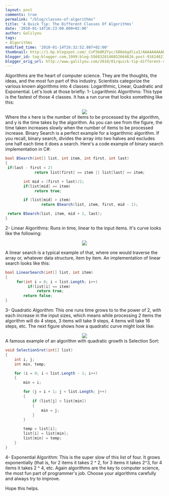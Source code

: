 ```yaml
---
layout: post
comments: true
permalink: "/blog/classes-of-algorithms"
title: 'A Quick Tip: The Different Classes Of Algorithms'
date: '2010-01-14T16:23:00.000+02:00'
author: Galilyou
tags:
- Algorithms
modified_time: '2010-01-14T16:32:52.807+02:00'
thumbnail: http://1.bp.blogspot.com/_CvP3b8RZYyc/S08ebgdliaI/AAAAAAAAADk/doCvgOon5zA/s72-c/x12-semi-log.gif
blogger_id: tag:blogger.com,1999:blog-5568328146032664626.post-91624821943193232
blogger_orig_url: http://www.galilyou.com/2010/01/quick-tip-different-classes-of.html
---
```


Algorithms are the heart of computer science. They are the thoughts, the ideas, and the most fun part of this industry. Scientists categorize the various known algorithms into 4 classes: Logarithmic, Linear, Quadratic and Exponential. Let's look at those briefly:
1- Logarithmic Algorithms:
   This type is the fastest of those 4 classes. It has a run curve that looks something like this:

<div class="separator" style="clear: both; text-align: center;"><a href="http://1.bp.blogspot.com/_CvP3b8RZYyc/S08ebgdliaI/AAAAAAAAADk/doCvgOon5zA/s1600-h/x12-semi-log.gif" imageanchor="1" style="margin-left: 1em; margin-right: 1em;"><img border="0" src="http://1.bp.blogspot.com/_CvP3b8RZYyc/S08ebgdliaI/AAAAAAAAADk/doCvgOon5zA/s320/x12-semi-log.gif" /></a>
</div>
<div class="separator" style="clear: both; text-align: center;">
</div>Where the x here is the number of items to be processed by the algorithm, and y is the time takes by the algorithm. As you can see from the figure, the time taken increases slowly when the number of items to be processed increase. Binary Search is a perfect example for a logarithmic algorithm. If you recall, binary search, divides the array into two halves and excludes one half each time it does a search. Here's a code example of binary search implementation in C#:

```csharp
bool BSearch(int[] list, int item, int first, int last)
{
 if(last - first < 2)
             return list[first] == item || list[last] == item;

        int mid = (first + last)/2;
        if(list[mid] == item)
             return true;

        if (list[mid] > item)
                return BSearch(list, item, first, mid - 1);

 return BSearch(list, item, mid + 1, last);
}
```

2- Linear Algorithms:
  Runs in time, linear to the input items. It's curve looks like the following:
<div class="separator" style="clear: both; text-align: center;"><a href="http://4.bp.blogspot.com/_CvP3b8RZYyc/S08i6pcYYyI/AAAAAAAAADs/sL9iubT27IY/s1600-h/linear.png" imageanchor="1" style="margin-left: 1em; margin-right: 1em;"><img border="0" src="http://4.bp.blogspot.com/_CvP3b8RZYyc/S08i6pcYYyI/AAAAAAAAADs/sL9iubT27IY/s320/linear.png" /></a>
</div>

A linear search is a typical example of that, where one would traverse the array or, whatever data structure, item by item. An implementation of linear search looks like this:

```csharp
bool LinearSearch(int[] list, int item)
{
     for(int i = 0; i < list.Length; i++)
          if(list[i] == item)
              return true;
        return false;
}
```
3- Quadratic Algorithm:    This one runs time grows to to the power of 2, with each increase in the input sizes, which means while processing 2 items the algorithm will do 4 steps, 3 items will take 9 steps, 4 items will take 16 steps, etc. The next figure shows how a quadratic curve might look like:
<div class="separator" style="clear: both; text-align: center;"><a href="http://4.bp.blogspot.com/_CvP3b8RZYyc/S08j5CVWiGI/AAAAAAAAAD0/liMvQSqgBBU/s1600-h/quadratic.png" imageanchor="1" style="margin-left: 1em; margin-right: 1em;"><img border="0" src="http://4.bp.blogspot.com/_CvP3b8RZYyc/S08j5CVWiGI/AAAAAAAAAD0/liMvQSqgBBU/s320/quadratic.png" /></a>
</div>
A famous example of an algorithm with quadratic growth is Selection Sort:

```csharp
void SelectionSrot(int[] list)
{
	int i, j;
	int min, temp;

	for (i = 0; i < list.Length - 1; i++)
	{
	    min = i;

	    for (j = i + 1; j < list.Length; j++)
	    {
	        if (list[j] < list[min])
	        {
	            min = j;
	        }
	    }

	    temp = list[i];
	    list[i] = list[min];
	    list[min] = temp;
	}
}
```

4- Exponential Algorithm:
This is the super slow of this list of four. It grows exponentially (that is, for 2 items it takes 2 ^ 2, for 3 items it takes 2^3, for 4 items it takes 2 ^ 4, etc.
Again algorithms are the key to computer science, the most fun part of programmer's  job. Choose your algorithms carefully and always try to improve.

Hope this helps.
